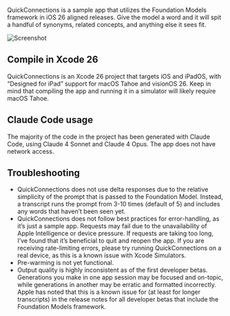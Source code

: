 QuickConnections is a sample app that utilizes the Foundation Models framework in iOS 26 aligned releases. Give the model a word and it will spit a handful of synonyms, related concepts, and anything else it sees fit.  
  
  ![Screenshot](https://github.com/user-attachments/assets/9e6500f9-2496-46c9-a80d-b6dc9c3dd0c3)

  
## **Compile in Xcode 26**  
QuickConnections is an Xcode 26 project that targets iOS and iPadOS, with “Designed for iPad” support for macOS Tahoe and visionOS 26. Keep in mind that compiling the app and running it in a simulator will likely require macOS Tahoe.  
  
## **Claude Code usage**  
The majority of the code in the project has been generated with Claude Code, using Claude 4 Sonnet and Claude 4 Opus. The app does not have network access.  
  
## **Troubleshooting**  
* QuickConnections does not use delta responses due to the relative simplicity of the prompt that is passed to the Foundation Model. Instead, a transcript runs the prompt from 3-10 times (default of 5) and includes any words that haven’t been seen yet.  
* QuickConnections does not follow best practices for error-handling, as it’s just a sample app. Requests may fail due to the unavailability of Apple Intelligence or device pressure. If requests are taking too long, I’ve found that it’s beneficial to quit and reopen the app. If you are receiving rate-limiting errors, please try running QuickConnections on a real device, as this is a known issue with Xcode Simulators.
* Pre-warming is not yet functional.  
* Output quality is highly inconsistent as of the first developer betas. Generations you make in one app session may be focused and on-topic, while generations in another may be erratic and formatted incorrectly. Apple has noted that this is a known issue for (at least for longer transcripts) in the release notes for all developer betas that include the Foundation Models framework.  
